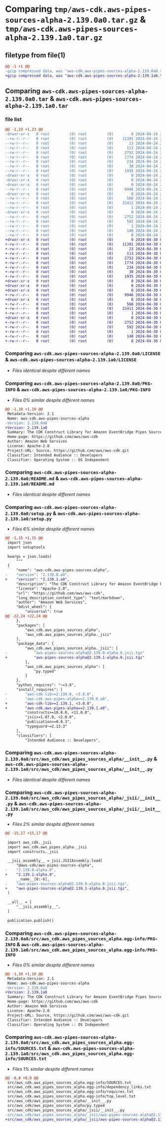 # Comparing `tmp/aws-cdk.aws-pipes-sources-alpha-2.139.0a0.tar.gz` & `tmp/aws-cdk.aws-pipes-sources-alpha-2.139.1a0.tar.gz`

## filetype from file(1)

```diff
@@ -1 +1 @@
-gzip compressed data, was "aws-cdk.aws-pipes-sources-alpha-2.139.0a0.tar", last modified: Wed Apr 24 21:02:46 2024, max compression
+gzip compressed data, was "aws-cdk.aws-pipes-sources-alpha-2.139.1a0.tar", last modified: Tue Apr 30 01:27:21 2024, max compression
```

## Comparing `aws-cdk.aws-pipes-sources-alpha-2.139.0a0.tar` & `aws-cdk.aws-pipes-sources-alpha-2.139.1a0.tar`

### file list

```diff
@@ -1,23 +1,23 @@
-drwxr-xr-x   0 root         (0) root         (0)        0 2024-04-24 21:02:46.870760 aws-cdk.aws-pipes-sources-alpha-2.139.0a0/
--rw-r--r--   0 root         (0) root         (0)    11391 2024-04-24 21:02:36.000000 aws-cdk.aws-pipes-sources-alpha-2.139.0a0/LICENSE
--rw-r--r--   0 root         (0) root         (0)       23 2024-04-24 21:02:36.000000 aws-cdk.aws-pipes-sources-alpha-2.139.0a0/MANIFEST.in
--rw-r--r--   0 root         (0) root         (0)      113 2024-04-24 21:02:36.000000 aws-cdk.aws-pipes-sources-alpha-2.139.0a0/NOTICE
--rw-r--r--   0 root         (0) root         (0)     2752 2024-04-24 21:02:46.870760 aws-cdk.aws-pipes-sources-alpha-2.139.0a0/PKG-INFO
--rw-r--r--   0 root         (0) root         (0)     1774 2024-04-24 21:02:36.000000 aws-cdk.aws-pipes-sources-alpha-2.139.0a0/README.md
--rw-r--r--   0 root         (0) root         (0)      234 2024-04-24 21:02:36.000000 aws-cdk.aws-pipes-sources-alpha-2.139.0a0/pyproject.toml
--rw-r--r--   0 root         (0) root         (0)       38 2024-04-24 21:02:46.870760 aws-cdk.aws-pipes-sources-alpha-2.139.0a0/setup.cfg
--rw-r--r--   0 root         (0) root         (0)     1935 2024-04-24 21:02:36.000000 aws-cdk.aws-pipes-sources-alpha-2.139.0a0/setup.py
-drwxr-xr-x   0 root         (0) root         (0)        0 2024-04-24 21:02:46.866760 aws-cdk.aws-pipes-sources-alpha-2.139.0a0/src/
-drwxr-xr-x   0 root         (0) root         (0)        0 2024-04-24 21:02:46.866760 aws-cdk.aws-pipes-sources-alpha-2.139.0a0/src/aws_cdk/
-drwxr-xr-x   0 root         (0) root         (0)        0 2024-04-24 21:02:46.866760 aws-cdk.aws-pipes-sources-alpha-2.139.0a0/src/aws_cdk/aws_pipes_sources_alpha/
--rw-r--r--   0 root         (0) root         (0)     9946 2024-04-24 21:02:36.000000 aws-cdk.aws-pipes-sources-alpha-2.139.0a0/src/aws_cdk/aws_pipes_sources_alpha/__init__.py
-drwxr-xr-x   0 root         (0) root         (0)        0 2024-04-24 21:02:46.870760 aws-cdk.aws-pipes-sources-alpha-2.139.0a0/src/aws_cdk/aws_pipes_sources_alpha/_jsii/
--rw-r--r--   0 root         (0) root         (0)      568 2024-04-24 21:02:36.000000 aws-cdk.aws-pipes-sources-alpha-2.139.0a0/src/aws_cdk/aws_pipes_sources_alpha/_jsii/__init__.py
--rw-r--r--   0 root         (0) root         (0)    22412 2024-04-24 21:02:36.000000 aws-cdk.aws-pipes-sources-alpha-2.139.0a0/src/aws_cdk/aws_pipes_sources_alpha/_jsii/aws-pipes-sources-alpha@2.139.0-alpha.0.jsii.tgz
--rw-r--r--   0 root         (0) root         (0)        1 2024-04-24 21:02:36.000000 aws-cdk.aws-pipes-sources-alpha-2.139.0a0/src/aws_cdk/aws_pipes_sources_alpha/py.typed
-drwxr-xr-x   0 root         (0) root         (0)        0 2024-04-24 21:02:46.866760 aws-cdk.aws-pipes-sources-alpha-2.139.0a0/src/aws_cdk.aws_pipes_sources_alpha.egg-info/
--rw-r--r--   0 root         (0) root         (0)     2752 2024-04-24 21:02:46.000000 aws-cdk.aws-pipes-sources-alpha-2.139.0a0/src/aws_cdk.aws_pipes_sources_alpha.egg-info/PKG-INFO
--rw-r--r--   0 root         (0) root         (0)      592 2024-04-24 21:02:46.000000 aws-cdk.aws-pipes-sources-alpha-2.139.0a0/src/aws_cdk.aws_pipes_sources_alpha.egg-info/SOURCES.txt
--rw-r--r--   0 root         (0) root         (0)        1 2024-04-24 21:02:46.000000 aws-cdk.aws-pipes-sources-alpha-2.139.0a0/src/aws_cdk.aws_pipes_sources_alpha.egg-info/dependency_links.txt
--rw-r--r--   0 root         (0) root         (0)      148 2024-04-24 21:02:46.000000 aws-cdk.aws-pipes-sources-alpha-2.139.0a0/src/aws_cdk.aws_pipes_sources_alpha.egg-info/requires.txt
--rw-r--r--   0 root         (0) root         (0)        8 2024-04-24 21:02:46.000000 aws-cdk.aws-pipes-sources-alpha-2.139.0a0/src/aws_cdk.aws_pipes_sources_alpha.egg-info/top_level.txt
+drwxr-xr-x   0 root         (0) root         (0)        0 2024-04-30 01:27:21.350801 aws-cdk.aws-pipes-sources-alpha-2.139.1a0/
+-rw-r--r--   0 root         (0) root         (0)    11391 2024-04-30 01:27:11.000000 aws-cdk.aws-pipes-sources-alpha-2.139.1a0/LICENSE
+-rw-r--r--   0 root         (0) root         (0)       23 2024-04-30 01:27:11.000000 aws-cdk.aws-pipes-sources-alpha-2.139.1a0/MANIFEST.in
+-rw-r--r--   0 root         (0) root         (0)      113 2024-04-30 01:27:11.000000 aws-cdk.aws-pipes-sources-alpha-2.139.1a0/NOTICE
+-rw-r--r--   0 root         (0) root         (0)     2752 2024-04-30 01:27:21.350801 aws-cdk.aws-pipes-sources-alpha-2.139.1a0/PKG-INFO
+-rw-r--r--   0 root         (0) root         (0)     1774 2024-04-30 01:27:11.000000 aws-cdk.aws-pipes-sources-alpha-2.139.1a0/README.md
+-rw-r--r--   0 root         (0) root         (0)      234 2024-04-30 01:27:11.000000 aws-cdk.aws-pipes-sources-alpha-2.139.1a0/pyproject.toml
+-rw-r--r--   0 root         (0) root         (0)       38 2024-04-30 01:27:21.350801 aws-cdk.aws-pipes-sources-alpha-2.139.1a0/setup.cfg
+-rw-r--r--   0 root         (0) root         (0)     1935 2024-04-30 01:27:11.000000 aws-cdk.aws-pipes-sources-alpha-2.139.1a0/setup.py
+drwxr-xr-x   0 root         (0) root         (0)        0 2024-04-30 01:27:21.350801 aws-cdk.aws-pipes-sources-alpha-2.139.1a0/src/
+drwxr-xr-x   0 root         (0) root         (0)        0 2024-04-30 01:27:21.350801 aws-cdk.aws-pipes-sources-alpha-2.139.1a0/src/aws_cdk/
+drwxr-xr-x   0 root         (0) root         (0)        0 2024-04-30 01:27:21.350801 aws-cdk.aws-pipes-sources-alpha-2.139.1a0/src/aws_cdk/aws_pipes_sources_alpha/
+-rw-r--r--   0 root         (0) root         (0)     9946 2024-04-30 01:27:11.000000 aws-cdk.aws-pipes-sources-alpha-2.139.1a0/src/aws_cdk/aws_pipes_sources_alpha/__init__.py
+drwxr-xr-x   0 root         (0) root         (0)        0 2024-04-30 01:27:21.350801 aws-cdk.aws-pipes-sources-alpha-2.139.1a0/src/aws_cdk/aws_pipes_sources_alpha/_jsii/
+-rw-r--r--   0 root         (0) root         (0)      568 2024-04-30 01:27:11.000000 aws-cdk.aws-pipes-sources-alpha-2.139.1a0/src/aws_cdk/aws_pipes_sources_alpha/_jsii/__init__.py
+-rw-r--r--   0 root         (0) root         (0)    22411 2024-04-30 01:27:11.000000 aws-cdk.aws-pipes-sources-alpha-2.139.1a0/src/aws_cdk/aws_pipes_sources_alpha/_jsii/aws-pipes-sources-alpha@2.139.1-alpha.0.jsii.tgz
+-rw-r--r--   0 root         (0) root         (0)        1 2024-04-30 01:27:11.000000 aws-cdk.aws-pipes-sources-alpha-2.139.1a0/src/aws_cdk/aws_pipes_sources_alpha/py.typed
+drwxr-xr-x   0 root         (0) root         (0)        0 2024-04-30 01:27:21.350801 aws-cdk.aws-pipes-sources-alpha-2.139.1a0/src/aws_cdk.aws_pipes_sources_alpha.egg-info/
+-rw-r--r--   0 root         (0) root         (0)     2752 2024-04-30 01:27:21.000000 aws-cdk.aws-pipes-sources-alpha-2.139.1a0/src/aws_cdk.aws_pipes_sources_alpha.egg-info/PKG-INFO
+-rw-r--r--   0 root         (0) root         (0)      592 2024-04-30 01:27:21.000000 aws-cdk.aws-pipes-sources-alpha-2.139.1a0/src/aws_cdk.aws_pipes_sources_alpha.egg-info/SOURCES.txt
+-rw-r--r--   0 root         (0) root         (0)        1 2024-04-30 01:27:21.000000 aws-cdk.aws-pipes-sources-alpha-2.139.1a0/src/aws_cdk.aws_pipes_sources_alpha.egg-info/dependency_links.txt
+-rw-r--r--   0 root         (0) root         (0)      148 2024-04-30 01:27:21.000000 aws-cdk.aws-pipes-sources-alpha-2.139.1a0/src/aws_cdk.aws_pipes_sources_alpha.egg-info/requires.txt
+-rw-r--r--   0 root         (0) root         (0)        8 2024-04-30 01:27:21.000000 aws-cdk.aws-pipes-sources-alpha-2.139.1a0/src/aws_cdk.aws_pipes_sources_alpha.egg-info/top_level.txt
```

### Comparing `aws-cdk.aws-pipes-sources-alpha-2.139.0a0/LICENSE` & `aws-cdk.aws-pipes-sources-alpha-2.139.1a0/LICENSE`

 * *Files identical despite different names*

### Comparing `aws-cdk.aws-pipes-sources-alpha-2.139.0a0/PKG-INFO` & `aws-cdk.aws-pipes-sources-alpha-2.139.1a0/PKG-INFO`

 * *Files 0% similar despite different names*

```diff
@@ -1,10 +1,10 @@
 Metadata-Version: 2.1
 Name: aws-cdk.aws-pipes-sources-alpha
-Version: 2.139.0a0
+Version: 2.139.1a0
 Summary: The CDK Construct Library for Amazon EventBridge Pipes Sources
 Home-page: https://github.com/aws/aws-cdk
 Author: Amazon Web Services
 License: Apache-2.0
 Project-URL: Source, https://github.com/aws/aws-cdk.git
 Classifier: Intended Audience :: Developers
 Classifier: Operating System :: OS Independent
```

### Comparing `aws-cdk.aws-pipes-sources-alpha-2.139.0a0/README.md` & `aws-cdk.aws-pipes-sources-alpha-2.139.1a0/README.md`

 * *Files identical despite different names*

### Comparing `aws-cdk.aws-pipes-sources-alpha-2.139.0a0/setup.py` & `aws-cdk.aws-pipes-sources-alpha-2.139.1a0/setup.py`

 * *Files 6% similar despite different names*

```diff
@@ -1,15 +1,15 @@
 import json
 import setuptools
 
 kwargs = json.loads(
     """
 {
     "name": "aws-cdk.aws-pipes-sources-alpha",
-    "version": "2.139.0.a0",
+    "version": "2.139.1.a0",
     "description": "The CDK Construct Library for Amazon EventBridge Pipes Sources",
     "license": "Apache-2.0",
     "url": "https://github.com/aws/aws-cdk",
     "long_description_content_type": "text/markdown",
     "author": "Amazon Web Services",
     "bdist_wheel": {
         "universal": true
@@ -22,24 +22,24 @@
     },
     "packages": [
         "aws_cdk.aws_pipes_sources_alpha",
         "aws_cdk.aws_pipes_sources_alpha._jsii"
     ],
     "package_data": {
         "aws_cdk.aws_pipes_sources_alpha._jsii": [
-            "aws-pipes-sources-alpha@2.139.0-alpha.0.jsii.tgz"
+            "aws-pipes-sources-alpha@2.139.1-alpha.0.jsii.tgz"
         ],
         "aws_cdk.aws_pipes_sources_alpha": [
             "py.typed"
         ]
     },
     "python_requires": "~=3.8",
     "install_requires": [
-        "aws-cdk-lib>=2.139.0, <3.0.0",
-        "aws-cdk.aws-pipes-alpha==2.139.0.a0",
+        "aws-cdk-lib>=2.139.1, <3.0.0",
+        "aws-cdk.aws-pipes-alpha==2.139.1.a0",
         "constructs>=10.0.0, <11.0.0",
         "jsii>=1.97.0, <2.0.0",
         "publication>=0.0.3",
         "typeguard~=2.13.3"
     ],
     "classifiers": [
         "Intended Audience :: Developers",
```

### Comparing `aws-cdk.aws-pipes-sources-alpha-2.139.0a0/src/aws_cdk/aws_pipes_sources_alpha/__init__.py` & `aws-cdk.aws-pipes-sources-alpha-2.139.1a0/src/aws_cdk/aws_pipes_sources_alpha/__init__.py`

 * *Files identical despite different names*

### Comparing `aws-cdk.aws-pipes-sources-alpha-2.139.0a0/src/aws_cdk/aws_pipes_sources_alpha/_jsii/__init__.py` & `aws-cdk.aws-pipes-sources-alpha-2.139.1a0/src/aws_cdk/aws_pipes_sources_alpha/_jsii/__init__.py`

 * *Files 2% similar despite different names*

```diff
@@ -15,17 +15,17 @@
 
 import aws_cdk._jsii
 import aws_cdk.aws_pipes_alpha._jsii
 import constructs._jsii
 
 __jsii_assembly__ = jsii.JSIIAssembly.load(
     "@aws-cdk/aws-pipes-sources-alpha",
-    "2.139.0-alpha.0",
+    "2.139.1-alpha.0",
     __name__[0:-6],
-    "aws-pipes-sources-alpha@2.139.0-alpha.0.jsii.tgz",
+    "aws-pipes-sources-alpha@2.139.1-alpha.0.jsii.tgz",
 )
 
 __all__ = [
     "__jsii_assembly__",
 ]
 
 publication.publish()
```

### Comparing `aws-cdk.aws-pipes-sources-alpha-2.139.0a0/src/aws_cdk.aws_pipes_sources_alpha.egg-info/PKG-INFO` & `aws-cdk.aws-pipes-sources-alpha-2.139.1a0/src/aws_cdk.aws_pipes_sources_alpha.egg-info/PKG-INFO`

 * *Files 0% similar despite different names*

```diff
@@ -1,10 +1,10 @@
 Metadata-Version: 2.1
 Name: aws-cdk.aws-pipes-sources-alpha
-Version: 2.139.0a0
+Version: 2.139.1a0
 Summary: The CDK Construct Library for Amazon EventBridge Pipes Sources
 Home-page: https://github.com/aws/aws-cdk
 Author: Amazon Web Services
 License: Apache-2.0
 Project-URL: Source, https://github.com/aws/aws-cdk.git
 Classifier: Intended Audience :: Developers
 Classifier: Operating System :: OS Independent
```

### Comparing `aws-cdk.aws-pipes-sources-alpha-2.139.0a0/src/aws_cdk.aws_pipes_sources_alpha.egg-info/SOURCES.txt` & `aws-cdk.aws-pipes-sources-alpha-2.139.1a0/src/aws_cdk.aws_pipes_sources_alpha.egg-info/SOURCES.txt`

 * *Files 1% similar despite different names*

```diff
@@ -8,8 +8,8 @@
 src/aws_cdk.aws_pipes_sources_alpha.egg-info/SOURCES.txt
 src/aws_cdk.aws_pipes_sources_alpha.egg-info/dependency_links.txt
 src/aws_cdk.aws_pipes_sources_alpha.egg-info/requires.txt
 src/aws_cdk.aws_pipes_sources_alpha.egg-info/top_level.txt
 src/aws_cdk/aws_pipes_sources_alpha/__init__.py
 src/aws_cdk/aws_pipes_sources_alpha/py.typed
 src/aws_cdk/aws_pipes_sources_alpha/_jsii/__init__.py
-src/aws_cdk/aws_pipes_sources_alpha/_jsii/aws-pipes-sources-alpha@2.139.0-alpha.0.jsii.tgz
+src/aws_cdk/aws_pipes_sources_alpha/_jsii/aws-pipes-sources-alpha@2.139.1-alpha.0.jsii.tgz
```

